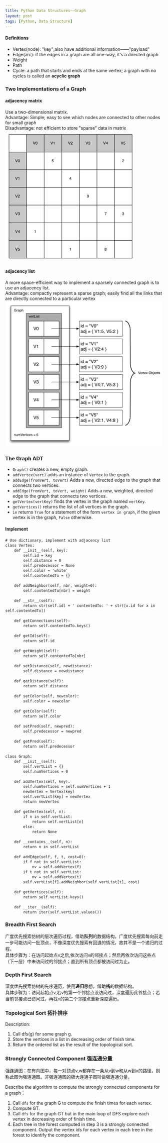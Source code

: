 ```yaml
---
title: Python Data Structures——Graph    
layout: post    
tags: [Python, Data Structure]
---
```


#### Definitions    

+ Vertex(node): "key";also have additional information——"payload"
+ Edge(arc): if the edges in a graph are all one-way, it's a directed graph
+ Weight
+ Path
+ Cycle: a path that starts and ends at the same vertex; a graph with no cycles is called an **acyclic graph**


### Two Implementations of a Graph

#### adjacency matrix       
Use a two-dimensional matrix.    
Advantage: Simple; easy to see which nodes are connected to other nodes for small graph    
Disadvantage: not efficient to store "sparse" data in matrix    
![adjMat](/assets/blog/20140908_adjMat.png)    

#### adjacency list
A more space-efficient way to implement a sparsely connected graph is to use an adjacency list.    
Advantage: compactly represent a sparse graph; easily find all the links that are directly connected to a particular vertex    
![adjMat](/assets/blog/20140908_adjlist.png)    


### The Graph ADT
+ `Graph()` creates a new, empty graph.
+ `addVertex(vert)` adds an instance of `Vertex` to the graph.
+ `addEdge(fromVert, toVert)` Adds a new, directed edge to the graph that connects two vertices.
+ `addEdge(fromVert, toVert, weight)` Adds a new, weighted, directed edge to the graph that connects two vertices.
+ `getVertex(vertKey)` finds the vertex in the graph named `vertKey`.
+ `getVertices()` returns the list of all vertices in the graph.
+ `in` returns `True` for a statement of the form `vertex in graph`, if the given vertex is in the graph, `False` otherwise.

#### Implement
    # Use dictionary, implement with adjacency list
    class Vertex:
        def __init__(self, key):
            self.id = key
            self.distance = 0
            self.predecessor = None
            self.color = 'white'
            self.contentedTo = {}
    
        def addNeighbor(self, nbr, weight=0):
            self.contentedTo[nbr] = weight
    
        def __str__(self):
            return str(self.id) + ' contentedTo: ' + str([x.id for x in self.contentedTo])  
    
        def getConnections(self):
            return self.contentedTo.keys()
    
        def getId(self):
            return self.id
    
        def getWeight(self):
            return self.contentedTo[nbr]
    
        def setDistance(self, newdistance):
            self.distance = newdistance
    
        def getDistance(self):
            return self.distance
    
        def setColor(self, newcolor):
            self.color = newcolor
    
        def getColor(self):
            return self.color
    
        def setPred(self, newpred):
            self.predecessor = newpred
    
        def getPred(self):
            return self.predecessor
    
    class Graph:
        def __init__(self):
            self.vertList = {}
            self.numVertices = 0
    
        def addVertex(self, key):
            self.numVertices = self.numVertices + 1
            newVertex = Vertex(key)
            self.vertList[key] = newVertex
            return newVertex
    
        def getVertex(self, n):
            if n in self.vertList:
                return self.vertList[n]
            else:
                return None
    
        def __contains__(self, n):
            return n in self.vertList
    
        def addEdge(self, f, t, cost=0):
            if f not in self.vertList:
                nv = self.addVertex(f)
            if t not in self.vertList:
                nv = self.addVertex(t)
            self.vertList[f].addNeighbor(self.vertList[t], cost)
    
        def getVertices(self):
            return self.vertList.keys()
    
        def __iter__(self):
            return iter(self.vertList.values())


### Breadth First Search
广度优先搜索仿树的层次遍历过程，借助**队列**的数据结构。广度优先搜索每向前走一步可能访问一批顶点，不像深度优先搜索有回退的情况，故其不是一个递归的过程。    
具体步骤为：在访问起始点v之后,依次访问v的邻接点；然后再依次访问这些点（下一层）中未访问过的邻接点；直到所有顶点都被访问过为止。  


### Depth First Search
深度优先搜索仿树的先序遍历，使用**递归**思想，借助**栈**的数据结构。    
具体步骤为：访问起始点v,若v的第一个邻接点没访问过，深度遍历此邻接点；若当前邻接点已访问过，再找v的第二个邻接点重新深度遍历。


### Topological Sort 拓扑排序

Description:  
  
1. Call dfs(g) for some graph g.
2. Store the vertices in a list in decreasing order of finish time.
3. Return the ordered list as the result of the topological sort.


### Strongly Connected Component 强连通分量

强连通图：在有向图中，每一对顶点v,w都存在一条从v到w和从w到v的路径，则称此图为强连通图。非强连通图的极大连通子图叫做强连通分量。    

Describe the algorithm to compute the strongly connected components for a graph：

1. Call `dfs` for the graph G to compute the finish times for each vertex.
2. Compute GT.
3. Call `dfs` for the graph GT but in the main loop of DFS explore each vertex in decreasing order of finish time.
4. Each tree in the forest computed in step 3 is a strongly connected component. Output the vertex ids for each vertex in each tree in the forest to identify the component.





















